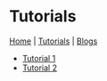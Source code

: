 # Tutorials

[Home](/) | [Tutorials](/Tutorials/) | [Blogs](/blogs/)

- [Tutorial 1](Fastai/fastai.md)
- [Tutorial 2](Ros2/Installation.html)
